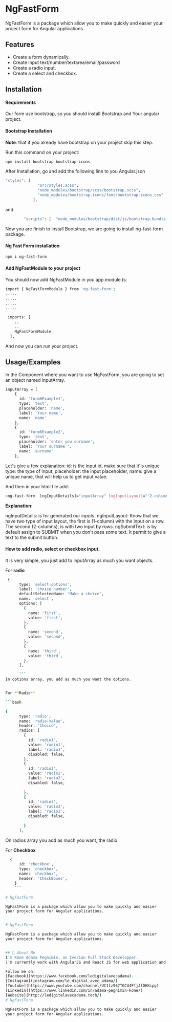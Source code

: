 
# NgFastForm

NgFastForm is a package which allow you to make quickly and easier
your project form for Angular applications. 


## Features
- Create a form dynamically.
- Create input text/number/textarea/email/password
- Create a radio input.
- Create a select and checkbox. 

## Installation

#### Requirements

Our form use bootstrap, so you should install Bootstrap and 
Your angular project.

#### Bootstrap Installation
**Note**: that if you already have bootstrap on your project skip this step. 

Run this command on your project:

```bash
npm install bootstrap bootstrap-icons
```
After Installation, go and add the following line to you Angular.json

```bash 
"styles": [
              "src/styles.scss",
              "node_modules/bootstrap/scss/bootstrap.scss",
              "node_modules/bootstrap-icons/font/bootstrap-icons.css"
            ],
```

and 

```bash 
        "scripts": [  "node_modules/bootstrap/dist/js/bootstrap.bundle.min.js"

```

Now you are finish to install Bootstrap, we are going to install ng-fast-form package. 

#### Ng Fast Form installation

```bash 
npm i ng-fast-form
```

#### Add NgFastModule to your project

You should now add NgFastModule in you app.module.ts:

```bash 
import { NgFastFormModule } from 'ng-fast-form';
.....
.....
.....
.....

 imports: [
    ..
    ..
    NgFastFormModule
  ],
```

And now you can run your project. 

## Usage/Examples

In the Component where you want to use NgFastForm, you are going 
to set an object named inputArray.

``` bash 
inputArray = [
    {
      id: 'form6Example1',
      type: 'text',
      placeholder: 'name',
      label: 'Your name',
      name: 'name'
    },
    {
      id: 'form6Example2',
      type: 'text',
      placeholder: 'enter you surname',
      label: 'Your surname ',
      name: 'surname'
    },
```
Let's give a few explanation: 
id: is the input id, make sure that it'is unique
type: the type of input, 
placeholder: the input placeholder, 
name: give a unique name, that will help us to get input value. 


And then in your html file add: 

```bash 
<ng-fast-form  [ngInputDetails]="inputArray" [ngInputLayout]="'2-columns'" [ngSubmitText]="'SEND DATA'"></ng-fast-form>
```

**Explanation:**

ngInputDetails: is for generated our inputs. 
ngInputLayout: Know that we have two type of input layout, the first is (1-column) with 
the input on a row. The second (2-columns), is with two input by rows.
ngSubmitText: is by default assign to SUBMIT when you don't pass some text. It permit to give a text to the submit button. 

#### How to add radio, select or checkbox input. 

It is very simple, you just add to inputArray as much you want objects. 

For **radio** 

```bash 
 {
      type: 'select-options',
      label: 'choice number',
      defaultSelectedName: 'Make a choice',
      name: 'select',
      options: [
        {
          name: 'first',
          value: 'first',
        },
        {
          name: 'second',
          value: 'second',
        },
        {
          name: 'third',
          value: 'third',
        },
      ],

      ```
In options array, you add as much you want the options. 


For **Radio**

```bash 

{
      type: 'radio',
      name: 'radio-value',
      header: 'Choice',
      radios: [
        {
          id: 'radio1',
          value: 'radio1',
          label: 'radio1',
          disabled: false,
        },
        {
          id: 'radio2', 
          value: 'radio2',
          label: 'radio2',
          disabled: false,
      
        },
        {
          id: 'radio3', 
          value: 'radio3',
          label: 'radio3',
          disabled: false,
      
        }
      ],
```

On radios array you add as much you want, the radio. 

For **Checkbox**

```bash
  {
      id: 'checkbox',
      type: 'checkbox',
      name: 'checkbox',
      header: 'CheckBoxes',
    }
    ```

# NgFastForm

NgFastForm is a package which allow you to make quickly and easier
your project form for Angular applications. 


# NgFastForm

NgFastForm is a package which allow you to make quickly and easier
your project form for Angular applications. 


## 🚀 About Me
I'm Kone Adama Pegnimin, an Ivorian Full Stack Developper. 
I'm currently work with AngularJS and React JS for web application and Ionic for mobile application. 

Follow me on:  
[Facebook](https://www.facebook.com/ledigitalavecadama).
[Instagram](instagram.com/le_digital_avec_adama/)
[Youtube](https://www.youtube.com/channel/UC1lz967TGCU4FfjJlDHXipg)
[Linkedin](https://www.linkedin.com/in/adama-pegnimin-kone/)
[Website](http://ledigitalavecadama.tech/)
# NgFastForm

NgFastForm is a package which allow you to make quickly and easier
your project form for Angular applications. 

